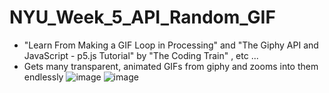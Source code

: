 # NYU_Week_5_API_Random_GIF
- "Learn From Making a GIF Loop in Processing" and "The Giphy API and JavaScript - p5.js Tutorial" by "The Coding Train" , etc ...
-  Gets many transparent, animated GIFs from giphy and zooms into them endlessly
![image](https://user-images.githubusercontent.com/115540013/195063165-58e0300a-7d0c-4518-9b6e-212aab8a7e56.png)
![image](https://user-images.githubusercontent.com/115540013/195063705-1f7e906d-011a-431f-b3b8-ec0f77c7890c.png)




